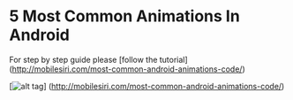 # 5 Most Common Animations In Android
For step by step guide please [follow the tutorial]
(http://mobilesiri.com/most-common-android-animations-code/)

[![alt tag](http://cdn2.mobilesiri.com/wp-content/uploads/2016/08/common-android-animations-mobliesiri.gif)] (http://mobilesiri.com/most-common-android-animations-code/)
